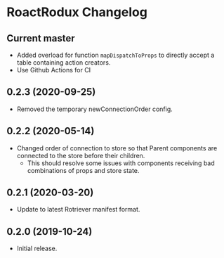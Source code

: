 # RoactRodux Changelog

## Current master
* Added overload for function `mapDispatchToProps` to directly accept a table containing action creators.
* Use Github Actions for CI

## 0.2.3 (2020-09-25)
* Removed the temporary newConnectionOrder config.

## 0.2.2 (2020-05-14)
* Changed order of connection to store so that Parent components are connected to the store before their children.
	* This should resolve some issues with components receiving bad combinations of props and store state.

## 0.2.1 (2020-03-20)
* Update to latest Rotriever manifest format.

## 0.2.0 (2019-10-24)
* Initial release.
